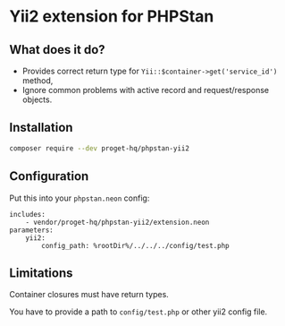 # Yii2 extension for PHPStan

## What does it do?

* Provides correct return type for `Yii::$container->get('service_id')` method,
* Ignore common problems with active record and request/response objects.

## Installation

```sh
composer require --dev proget-hq/phpstan-yii2
```

## Configuration

Put this into your `phpstan.neon` config:

```neon
includes:
	- vendor/proget-hq/phpstan-yii2/extension.neon
parameters:
    yii2:
        config_path: %rootDir%/../../../config/test.php
```

## Limitations

Container closures must have return types.

You have to provide a path to `config/test.php` or other yii2 config file.
